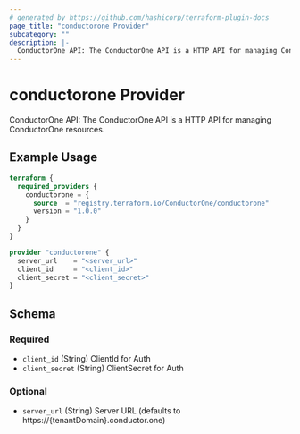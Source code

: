 ```yaml
---
# generated by https://github.com/hashicorp/terraform-plugin-docs
page_title: "conductorone Provider"
subcategory: ""
description: |-
  ConductorOne API: The ConductorOne API is a HTTP API for managing ConductorOne resources.
---
```


# conductorone Provider

ConductorOne API: The ConductorOne API is a HTTP API for managing ConductorOne resources.

## Example Usage

```terraform
terraform {
  required_providers {
    conductorone = {
      source  = "registry.terraform.io/ConductorOne/conductorone"
      version = "1.0.0"
    }
  }
}

provider "conductorone" {
  server_url    = "<server_url>"
  client_id     = "<client_id>"
  client_secret = "<client_secret>"
}
```

<!-- schema generated by tfplugindocs -->
## Schema

### Required

- `client_id` (String) ClientId for Auth
- `client_secret` (String) ClientSecret for Auth

### Optional

- `server_url` (String) Server URL (defaults to https://{tenantDomain}.conductor.one)
